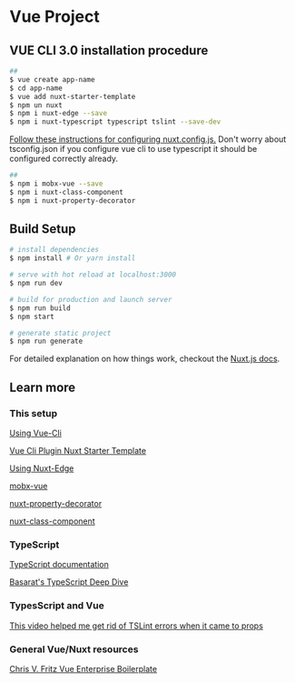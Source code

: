 # Vue Project

## VUE CLI 3.0 installation procedure

``` bash
##
$ vue create app-name
$ cd app-name
$ vue add nuxt-starter-template
$ npm un nuxt
$ npm i nuxt-edge --save
$ npm i nuxt-typescript typescript tslint --save-dev
```

[Follow these instructions for configuring nuxt.config.js.](https://github.com/wagerfield/nuxt-typescript) Don't worry about tsconfig.json if you configure vue cli to use typescript it should be configured correctly already.

``` bash
##
$ npm i mobx-vue --save
$ npm i nuxt-class-component
$ npm i nuxt-property-decorator
```

## Build Setup

``` bash
# install dependencies
$ npm install # Or yarn install

# serve with hot reload at localhost:3000
$ npm run dev

# build for production and launch server
$ npm run build
$ npm start

# generate static project
$ npm run generate
```

For detailed explanation on how things work, checkout the [Nuxt.js docs](https://github.com/nuxt/nuxt.js).

## Learn more

### This setup

[Using Vue-Cli](https://medium.com/js-dojo/vue-cli-3-a-game-changer-for-frontend-development-a11b56a301a8)

[Vue Cli Plugin Nuxt Starter Template](https://github.com/andoshin11/vue-cli-plugin-nuxt-starter-template)

[Using Nuxt-Edge](https://medium.com/nuxt/nuxt-2-is-coming-oh-yeah-212c1a9e1a67)

[mobx-vue](https://github.com/mobxjs/mobx-vue)

[nuxt-property-decorator](https://github.com/nuxt-community/nuxt-property-decorator)

[nuxt-class-component](https://github.com/nuxt-community/nuxt-class-component)

### TypeScript

[TypeScript documentation](http://www.typescriptlang.org/docs/home.html)

[Basarat's TypeScript Deep Dive](https://basarat.gitbooks.io/typescript/content/docs/getting-started.html)

### TypesScript and Vue

[This video helped me get rid of TSLint errors when it came to props](https://egghead.io/lessons/vue-js-define-props-on-a-vue-class-with-vue-property-decorator)

### General Vue/Nuxt resources

[Chris V. Fritz Vue Enterprise Boilerplate](https://github.com/chrisvfritz/vue-enterprise-boilerplate)
